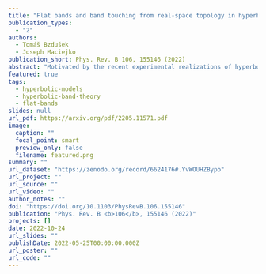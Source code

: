 ```yaml
---
title: "Flat bands and band touching from real-space topology in hyperbolic lattices"
publication_types:
  - "2"
authors:
  - Tomáš Bzdušek
  - Joseph Maciejko
publication_short: Phys. Rev. B 106, 155146 (2022)
abstract: "Motivated by the recent experimental realizations of hyperbolic lattices in circuit quantum electrodynamics and in classical electric-circuit networks, we study flat bands and band-touching phenomena in such lattices. We analyze noninteracting nearest-neighbor hopping models on hyperbolic analogs of the kagome and dice lattices with heptagonal and octagonal symmetry. We show that two characteristic features of the energy spectrum of those models, namely the fraction of states in the flat band as well as the number of touching points between the flat band and the dispersive bands, can both be captured exactly by a combination of real-space topology arguments and a reciprocal-space description via the formalism of hyperbolic band theory. Furthermore, using real-space numerical diagonalization on finite lattices with periodic boundary conditions, we obtain new insights into higher-dimensional irreducible representations of the non-Euclidean (Fuchsian) translation group of hyperbolic lattices. First, we find that the fraction of states in the flat band is the same for Abelian and non-Abelian hyperbolic Bloch states. Second, we find that only Abelian states participate in the formation of touching points between the flat and dispersive bands."
featured: true
tags:
  - hyperbolic-models
  - hyperbolic-band-theory
  - flat-bands
slides: null
url_pdf: https://arxiv.org/pdf/2205.11571.pdf
image:
  caption: ""
  focal_point: smart
  preview_only: false
  filename: featured.png
summary: ""
url_dataset: "https://zenodo.org/record/6624176#.YvWOUHZBypo"
url_project: ""
url_source: ""
url_video: ""
author_notes: ""
doi: "https://doi.org/10.1103/PhysRevB.106.155146"
publication: "Phys. Rev. B <b>106</b>, 155146 (2022)"
projects: []
date: 2022-10-24
url_slides: ""
publishDate: 2022-05-25T00:00:00.000Z
url_poster: ""
url_code: ""
---
```

